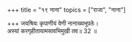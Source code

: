 +++
title = "१९ नाना"
topics = ["राजा", "नाना"]

+++
जयश्रियः कृपाणीयं वेणी नानाख्यभूपतेः।  
अस्यां करगृहीतायामसावभिमुखी तव॥ 32 ॥  